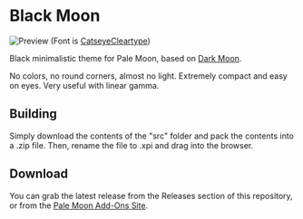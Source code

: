 # Black Moon
![Preview](https://i.imgur.com/AAmbY5e.png) (Font is [CatseyeCleartype](https://github.com/Servail/fonts))

Black minimalistic theme for Pale Moon, based on [Dark Moon](https://github.com/Lootyhoof/darkmoon).

No colors, no round corners, almost no light. Extremely compact and easy on eyes. Very useful with linear gamma.

## Building
Simply download the contents of the "src" folder and pack the contents into a .zip file. Then, rename the file to .xpi and drag into the browser.

## Download
You can grab the latest release from the Releases section of this repository, or from the [Pale Moon Add-Ons Site](https://addons.palemoon.org/addon/blackmoon/).
